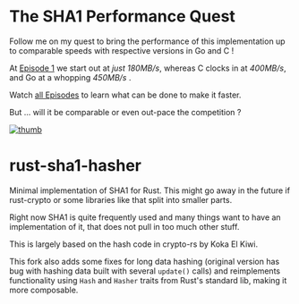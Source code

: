 # The SHA1 Performance Quest

Follow me on my quest to bring the performance of this implementation up 
to comparable speeds with respective versions in Go and C !

At [Episode 1](#1) we start out at *just 180MB/s*, whereas C clocks in at
*400MB/s*, and Go at a whopping *450MB/s* .

Watch [all Episodes](http://www.youtube.com/playlist?list=PLMHbQxe1e9MnDKy7FKXZwMJ6t_RCxpHqD) to learn
what can be done to make it faster.

But ... will it be comparable or even out-pace the competition ?

[![thumb](http://img.youtube.com/vi/JeAYzOLYugQ/0.jpg)](http://www.youtube.com/playlist?list=PLMHbQxe1e9MnDKy7FKXZwMJ6t_RCxpHqD)


# rust-sha1-hasher

Minimal implementation of SHA1 for Rust. This might go away in the future
if rust-crypto or some libraries like that split into smaller parts.

Right now SHA1 is quite frequently used and many things want to have an
implementation of it, that does not pull in too much other stuff.

This is largely based on the hash code in crypto-rs by Koka El Kiwi.

This fork also adds some fixes for long data hashing (original version
has bug with hashing data built with several `update()` calls)
and reimplements functionality using `Hash` and `Hasher` traits
from Rust's standard lib, making it more composable.
